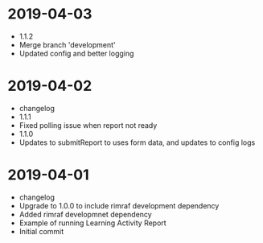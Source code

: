 2019-04-03
==========

  * 1.1.2
  * Merge branch 'development'
  * Updated config and better logging

2019-04-02
==========

  * changelog
  * 1.1.1
  * Fixed polling issue when report not ready
  * 1.1.0
  * Updates to submitReport to uses form data, and updates to config logs

2019-04-01
==========

  * changelog
  * Upgrade to 1.0.0 to include rimraf development dependency
  * Added rimraf developmnet dependency
  * Example of running Learning Activity Report
  * Initial commit
